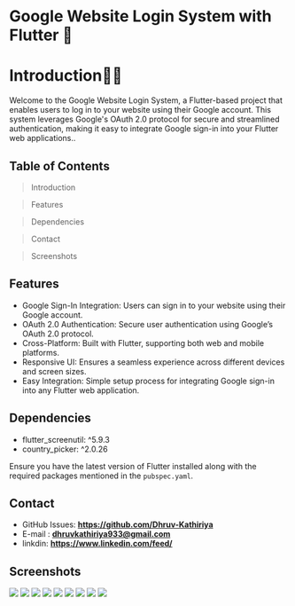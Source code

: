 
# Google Website Login System with Flutter 🚀

# Introduction🧏🏻

Welcome to the Google Website Login System, a Flutter-based project that enables users to log in to your website using their Google account. This system leverages Google's OAuth 2.0 protocol for secure and streamlined authentication, making it easy to integrate Google sign-in into your Flutter web applications..

## Table of Contents

>Introduction

>Features

>Dependencies

>Contact

>Screenshots


## Features

- Google Sign-In Integration: Users can sign in to your website using their Google account.
- OAuth 2.0 Authentication: Secure user authentication using Google’s OAuth 2.0 protocol.
- Cross-Platform: Built with Flutter, supporting both web and mobile platforms.
- Responsive UI: Ensures a seamless experience across different devices and screen sizes.
- Easy Integration: Simple setup process for integrating Google sign-in into any Flutter web application.

## Dependencies

- flutter_screenutil: ^5.9.3
- country_picker: ^2.0.26

Ensure you have the latest version of Flutter installed along with the required packages mentioned in the `pubspec.yaml`.


## Contact

- GitHub Issues: **https://github.com/Dhruv-Kathiriya**
- E-mail : **dhruvkathiriya933@gmail.com**
- linkdin: **https://www.linkedin.com/feed/**

## Screenshots

<img src = "https://github.com/user-attachments/assets/76c2d2f7-21ef-4664-9540-eb22e1b50780" hight = "500px">
<img src = "https://github.com/user-attachments/assets/834a7251-5f9f-43aa-8bf6-53933366b50e" hight = "500px">
<img src = "https://github.com/user-attachments/assets/8c08ec93-05ea-4f60-a39e-53cf68a505b1" hight = "500px">
<img src = "https://github.com/user-attachments/assets/cae43f81-e9a5-41f5-ab7a-df3ed7cd375e" hight = "500px">
<img src = "https://github.com/user-attachments/assets/4fb3f33d-f879-4563-90a2-ebd5cf9240d8" hight = "500px">
<img src = "https://github.com/user-attachments/assets/af7a43ad-53fc-4a73-8570-75f0da00b928" hight = "500px">
<img src = "https://github.com/user-attachments/assets/579d627d-99ec-4328-90bf-72b2562a6932" hight = "500px">
<img src = "https://github.com/user-attachments/assets/da2664b5-c235-4d7d-972a-ececb9bd91a3" hight = "500px">
<img src = "https://github.com/user-attachments/assets/595221df-3627-41e1-8fec-89ce8a2b2236" hight = "500px">
